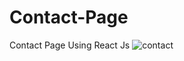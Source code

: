 # Contact-Page
Contact Page Using React Js
![contact](https://github.com/DevMehedi-CE/Contact-Page/assets/116740305/8a786194-434a-466b-82d4-77c46e2232a5)

